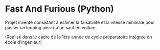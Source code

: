 # Fast And Furious (Python)

Projet inventé consistant à estimer la faisabilité et la vitesse minimale pour passer un looping ainsi qu'un saut en voiture.

(Réalisé dans le cadre de la 1ère année de cycle préparatoire intégrée en école d'ingénieur)
